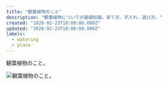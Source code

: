 ```yaml
---
title: "観葉植物のこと"
description: "観葉植物についての基礎知識。育て方、手入れ、選び方。"
created: "2020-02-23T18:00:00.000Z"
updated: "2020-02-23T18:00:00.000Z"
labels:
  - watering
  - place
---
```


観葉植物のこと。

![観葉植物のこと。](/images/a-close-up-of-a-leaf-on-white-background.jpeg)
